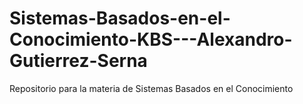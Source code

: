 # Sistemas-Basados-en-el-Conocimiento-KBS---Alexandro-Gutierrez-Serna
Repositorio para la materia de Sistemas Basados en el Conocimiento
